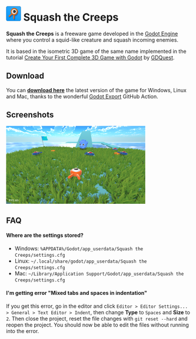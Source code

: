 # <img src="icon.png" width="40px" height="40px"/> Squash the Creeps 

**Squash the Creeps** is a freeware game developed in the [Godot Engine](https://godotengine.org/) where you control a squid-like creature and squash incoming enemies.

It is based in the isometric 3D game of the same name implemented in the tutorial [Create Your First Complete 3D Game with Godot](https://youtu.be/YiE9tcoCfhE) by [GDQuest](https://www.gdquest.com/).

## Download

You can **[download here](https://github.com/telmotrooper/squash-the-creeps/releases/latest)** the latest version of the game for Windows, Linux and Mac, thanks to the wonderful [Godot Export](https://github.com/firebelley/godot-export) GitHub Action.

## Screenshots

<img src="screenshot.png" width="75%" height="75%" />

## FAQ

#### **Where are the settings stored?**

* Windows: `%APPDATA%/Godot/app_userdata/Squash the Creeps/settings.cfg`
* Linux: `~/.local/share/godot/app_userdata/Squash the Creeps/settings.cfg`
* Mac: `~/Library/Application Support/Godot/app_userdata/Squash the Creeps/settings.cfg`

#### **I'm getting error "Mixed tabs and spaces in indentation"**

If you get this error, go in the editor and click `Editor > Editor Settings... > General > Text Editor > Indent`, then change **Type** to `Spaces` and **Size** to `2`. Then close the project, reset the file changes with `git reset --hard` and reopen the project. You should now be able to edit the files without running into the error.
